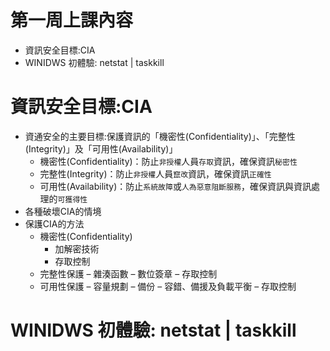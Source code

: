 # 第一周上課內容
- 資訊安全目標:CIA
- WINIDWS 初體驗: netstat | taskkill

# 資訊安全目標:CIA

- 資通安全的主要目標:保護資訊的「機密性(Confidentiality)」、「完整性(Integrity)」及「可用性(Availability)」
  - 機密性(Confidentiality)：防止`非授權`人員`存取`資訊，確保資訊`秘密性`
  - 完整性(Integrity)：防止`非授權`人員`竄改`資訊，確保資訊`正確性`
  - 可用性(Availability)：防止`系統故障`或`人為惡意阻斷服務`，確保資訊與資訊處理的`可獲得性`
- 各種破壞CIA的情境
- 保護CIA的方法
  - 機密性(Confidentiality)
    - 加解密技術
    - 存取控制
  - 完整性保護
    – 雜湊函數
    – 數位簽章
    – 存取控制
  - 可用性保護
    – 容量規劃
    – 備份
    – 容錯、備援及負載平衡
    – 存取控制

# WINIDWS 初體驗: netstat | taskkill
